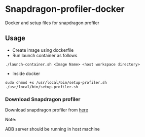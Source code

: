 # Snapdragon-profiler-docker
Docker and setup files for snapdragon profiler

## Usage

* Create image using dockerfile
* Run launch container as follows
```
./launch-container.sh <Image Name> <host workspace directory>
```
* Inside docker
```
sudo chmod +x /usr/local/bin/setup-profiler.sh
./usr/local/bin/setup-profiler.sh
```

### Download Snapdragon profiler
Download snapdragon profiler from [here](https://developer.qualcomm.com/downloads/snapdragon-profiler-v20222-linux-installer)

Note:

ADB server should be running in host machine
